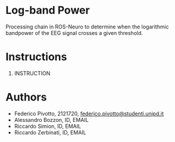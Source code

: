 # Log-band Power
Processing chain in ROS-Neuro to determine when the logarithmic bandpower of the EEG signal crosses a given threshold.

# Instructions
1. INSTRUCTION

# Authors
- Federico Pivotto, 2121720, federico.pivotto@studenti.unipd.it
- Alessandro Bozzon, ID, EMAIL
- Riccardo Simion, ID, EMAIL
- Riccardo Zerbinati, ID, EMAIL
